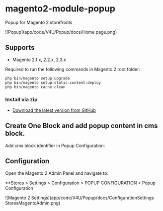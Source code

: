 # magento2-module-popup
Popup for Magento 2 storefronts

![Popup](app/code/V4U/Popup/docs/Home page.png)

## Supports

- Magento 2.1.x, 2.2.x, 2.3.x

Required to run the following commands in Magento 2 root folder:

```
php bin/magento setup:upgrade
php bin/magento setup:static-content:deploy
php bin/magento cache:clean
```

### Install via zip

* [Download the latest version from GitHub](https://github.com/vrajeshkpatel/magento2-module-popup)

## Create One Block and add popup content in cms block.

Add cms block identifier in Popup Configuration:  

## Configuration

Open the Magento 2 Admin Panel and navigate to:
 
 **Stores > Settings > Configuration > POPUP CONFIGURATION > Popup Configuration

![Magento 2 Settings](app/code/V4U/Popup/docs/ConfigurationSettings StoresMagentoAdmin.png)
